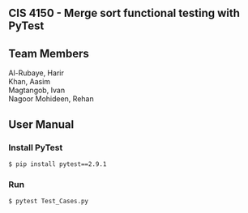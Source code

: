 ## CIS 4150 - Merge sort functional testing with PyTest

## Team Members
Al-Rubaye, Harir<br />
Khan, Aasim<br />
Magtangob, Ivan<br />
Nagoor Mohideen, Rehan<br />

## User Manual 

### Install PyTest 
    $ pip install pytest==2.9.1

### Run 
    $ pytest Test_Cases.py
